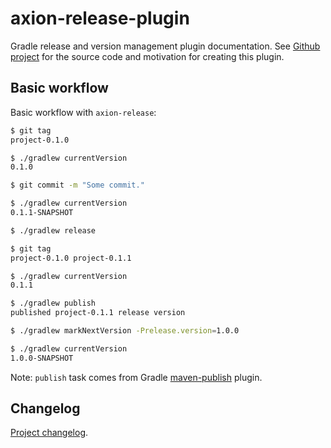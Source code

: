 # axion-release-plugin

Gradle release and version management plugin documentation.
See [Github project](http://github.com/allegro/axion-release-plugin) 
for the source code and motivation for creating this plugin.

## Basic workflow

Basic workflow with `axion-release`:

```bash
$ git tag
project-0.1.0

$ ./gradlew currentVersion
0.1.0

$ git commit -m "Some commit."

$ ./gradlew currentVersion
0.1.1-SNAPSHOT

$ ./gradlew release

$ git tag
project-0.1.0 project-0.1.1

$ ./gradlew currentVersion
0.1.1

$ ./gradlew publish
published project-0.1.1 release version

$ ./gradlew markNextVersion -Prelease.version=1.0.0

$ ./gradlew currentVersion
1.0.0-SNAPSHOT
```

Note: `publish` task comes from Gradle [maven-publish](https://docs.gradle.org/current/userguide/publishing_maven.html) plugin.

## Changelog

[Project changelog](changelog.md).
